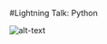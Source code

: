 #Lightning Talk: Python

![alt-text](https://github.com/cfcrawford/lighting-talks/images/slide1.png)
